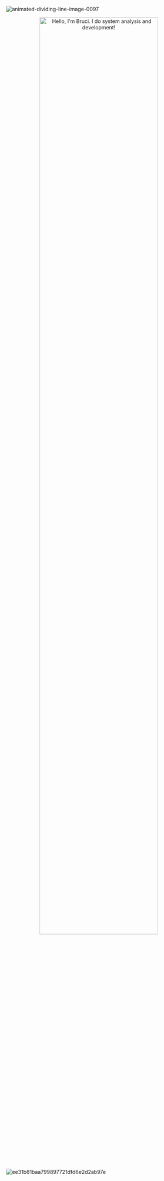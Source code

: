 

![animated-dividing-line-image-0097](https://github.com/user-attachments/assets/29596c6b-3a03-4387-b745-dd25b07227be)
<p align="center"><a href="https://Bruci87.github.io"><img width="80%" alt="Hello, I'm Bruci. I do system analysis and development!" src="./assets/gh-readme-header.png" /></a></p>


![ee31b81baa799897721dfd6e2d2ab97e](https://github.com/user-attachments/assets/7788b852-bb36-4bfd-a016-f284d6dca03b)






